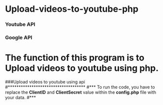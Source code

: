 # Upload-videos-to-youtube-php
### Youtube API
### Google API
# The function of this program is to Upload videos to youtube using php.
###Upload videos to youtube using api
#************************************
#***
To run the code, you have to replace the **ClientID** and **ClientSecret** value within the **config.php** file with your data.
#***
